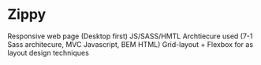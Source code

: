 # Zippy
Responsive web page (Desktop first) JS/SASS/HMTL
Archtiecure used (7-1 Sass architecure, MVC Javascript, BEM HTML)
Grid-layout + Flexbox for as layout design techniques
